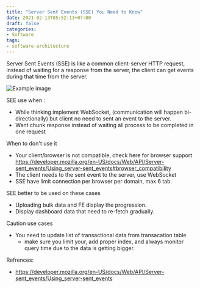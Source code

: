 ```yaml
---
title: "Server Sent Events (SSE) You Need to Know"
date: 2021-02-13T05:52:13+07:00
draft: false
categories:
- Software
tags:
- software-architecture
---
```


Server Sent Events (SSE) is like a common client-server HTTP request, instead of waiting for a response from the server, the client can get events during that time from the server.

![Example image](../sse.png)

SEE use when :
* While thinking implement WebSocket, (communication will happen bi-directionally) but client no need to sent an event to the server.
* Want chunk response instead of waiting all process to be completed in one request

When to don't use it
* Your client/browser is not compatible, check here for browser support https://developer.mozilla.org/en-US/docs/Web/API/Server-sent_events/Using_server-sent_events#browser_compatibility
* The client needs to the sent event to the server, use WebSocket
* SSE have limit connection per browser per domain, max 6 tab.

SEE better to be used on these cases
* Uploading bulk data and FE display the progression.
* Display dashboard data that need to re-fetch gradually.

Caution use cases
* You need to update list of transactional data from transacation table
  * make sure you limit your, add proper index, and always monitor query time due to the data is getting bigger.


Refrences:
* https://developer.mozilla.org/en-US/docs/Web/API/Server-sent_events/Using_server-sent_events